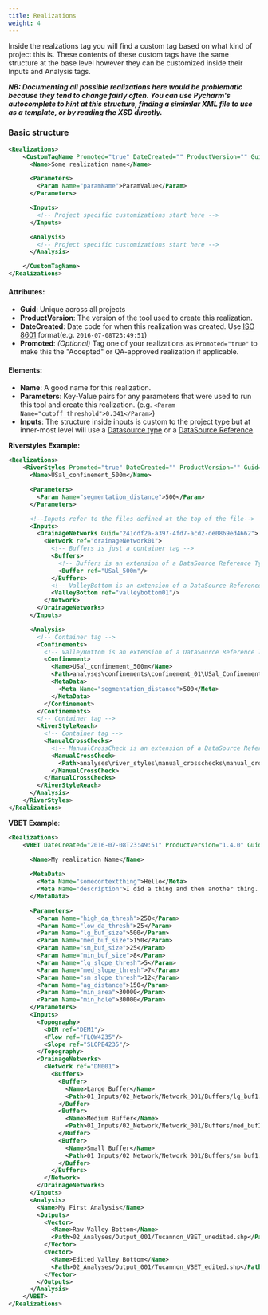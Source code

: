 ```yaml
---
title: Realizations
weight: 4
---
```

Inside the realzations tag you will find a custom tag based on what kind of project this is. These contents of these custom tags have the same structure at the base level however they can be customized inside their Inputs and Analysis tags.

***NB: Documenting all possible realizations here would be problematic because they tend to change fairly often. You can use Pycharm's autocomplete to hint at this structure, finding a simimlar XML file to use as a template, or by reading the XSD directly.***

### Basic structure

```xml
<Realizations>
    <CustomTagName Promoted="true" DateCreated="" ProductVersion="" Guid="">
      <Name>Some realization name</Name>

      <Parameters>
        <Param Name="paramName">ParamValue</Param>
      </Parameters>

      <Inputs>
		<!-- Project specific customizations start here -->
      </Inputs>

      <Analysis>
		<!-- Project specific customizations start here -->
      </Analysis>

    </CustomTagName>
</Realizations>
```

#### Attributes:

* **Guid**: Unique across all projects
* **ProductVersion**: The version of the tool used to create this realization.
* **DateCreated**: Date code for when this realization was created. Use [ISO 8601](https://en.wikipedia.org/wiki/ISO_8601) format(e.g. `2016-07-08T23:49:51`)
* **Promoted**: *(Optional)* Tag one of your realizations as `Promoted="true"` to make this the "Accepted" or QA-approved realization if applicable. 

#### Elements:

* **Name**: A good name for this realization. 
* **Parameters**: Key-Value pairs for any parameters that were used to run this tool and create this realization. (e.g. `<Param Name="cutoff_threshold">0.341</Param>`)
* **Inputs**: The structure inside inputs is custom to the project type but at inner-most level will use a [Datasource type](/) or a [DataSource Reference]().

**Riverstyles Example:**

```xml
<Realizations>
	<RiverStyles Promoted="true" DateCreated="" ProductVersion="" Guid="241cdf2a-a397-4fd7-acd2-de0869ed4662">
      <Name>USal_confinement_500m</Name>

      <Parameters>
        <Param Name="segmentation_distance">500</Param>
      </Parameters>

      <!--Inputs refer to the files defined at the top of the file-->
      <Inputs>
        <DrainageNetworks Guid="241cdf2a-a397-4fd7-acd2-de0869ed4662">
          <Network ref="drainageNetwork01">
            <!-- Buffers is just a container tag -->
            <Buffers>
              <!-- Buffers is an extension of a DataSource Reference Type --> 
              <Buffer ref="USal_500m"/>
            </Buffers>
            <!-- ValleyBottom is an extension of a DataSource Reference Type --> 
            <ValleyBottom ref="valleybottom01"/>
          </Network>
        </DrainageNetworks>
      </Inputs>

      <Analysis>
        <!-- Container tag --> 
        <Confinements>
          <!-- ValleyBottom is an extension of a DataSource Reference Type --> 
          <Confinement>
            <Name>USal_confinement_500m</Name>
            <Path>analyses\confinements\confinement_01\USal_Confinement_500m.shp</Path>
            <MetaData>
              <Meta Name="segmentation_distance">500</Meta>
            </MetaData>
          </Confinement>
        </Confinements>
        <!-- Container tag --> 
        <RiverStyleReach>
          <!-- Container tag --> 
          <ManualCrossChecks>
            <!-- ManualCrossCheck is an extension of a DataSource Reference Type -->
            <ManualCrossCheck>
              <Path>analyses\river_styles\manual_crosschecks\manual_crosscheck_01\USal_River_Styles.shp</Path>
            </ManualCrossCheck>
          </ManualCrossChecks>
        </RiverStyleReach>
      </Analysis>
    </RiverStyles>
</Realizations>
```



**VBET Example**:

```xml
<Realizations>
	<VBET DateCreated="2016-07-08T23:49:51" ProductVersion="1.4.0" Guid="241cdf2a-a397-4fd7-acd2-de0869ed4662">
  
      <Name>My realization Name</Name>

      <MetaData>
        <Meta Name="somecontextthing">Hello</Meta>
        <Meta Name="description">I did a thing and then another thing...</Meta>
      </MetaData>

      <Parameters>
        <Param Name="high_da_thresh">250</Param>
        <Param Name="low_da_thresh">25</Param>
        <Param Name="lg_buf_size">500</Param>
        <Param Name="med_buf_size">150</Param>
        <Param Name="sm_buf_size">25</Param>
        <Param Name="min_buf_size">8</Param>
        <Param Name="lg_slope_thresh">5</Param>
        <Param Name="med_slope_thresh">7</Param>
        <Param Name="sm_slope_thresh">12</Param>
        <Param Name="ag_distance">150</Param>
        <Param Name="min_area">30000</Param>
        <Param Name="min_hole">30000</Param>
      </Parameters>
      <Inputs>
        <Topography>
          <DEM ref="DEM1"/>
          <Flow ref="FLOW4235"/>
          <Slope ref="SLOPE4235"/>
        </Topography>
        <DrainageNetworks>
          <Network ref="DN001">
            <Buffers>
              <Buffer>
                <Name>Large Buffer</Name>
                <Path>01_Inputs/02_Network/Network_001/Buffers/lg_buf1.shp</Path>
              </Buffer>
              <Buffer>
                <Name>Medium Buffer</Name>
                <Path>01_Inputs/02_Network/Network_001/Buffers/med_buf1.shp</Path>
              </Buffer>
              <Buffer>
                <Name>Small Buffer</Name>
                <Path>01_Inputs/02_Network/Network_001/Buffers/sm_buf1.shp</Path>
              </Buffer>
            </Buffers>
          </Network>
        </DrainageNetworks>
      </Inputs>
      <Analysis>
        <Name>My First Analysis</Name>
        <Outputs>
          <Vector>
            <Name>Raw Valley Bottom</Name>
            <Path>02_Analyses/Output_001/Tucannon_VBET_unedited.shp</Path>
          </Vector>
          <Vector>
            <Name>Edited Valley Bottom</Name>
            <Path>02_Analyses/Output_001/Tucannon_VBET_edited.shp</Path>
          </Vector>
        </Outputs>
      </Analysis>
  	</VBET>
</Realizations>
```

